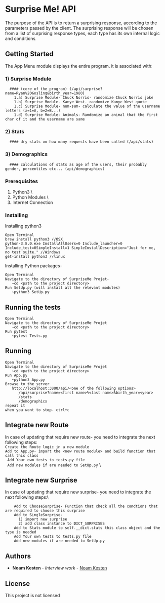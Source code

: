 # Surprise Me! API
The purpose of the API is to return a surprising response, according to the parameters passed by the client.
The surprising response will be chosen from a list of surprising response types, each type has its own internal logic and conditions.

## Getting Started

The App Menu module displays the entire program.
it is associated with:
   ### 1) Surprise Module 
      #### (core of the program) (/api/surprise?name=Ryan%20Gosling&birth_year=1980)
        1.a) Surprise Module- Chuck Norris- randomize Chuck Norris joke
        1.b) Surprise Module- Kanye West- randomize Kanye West quote
        1.c) Surprise Module- num-sum- calculate the value of the username letters (a=1=A, b=2=B...)
        1.d) Surprise Module- Animals- Randomize an animal that the first char of it and the username are same
   ### 2) Stats
      #### dry stats on how many requests have been called (/api/stats)
   ### 3) Demographics
      #### calculations of stats as age of the users, their probably gender, percentiles etc... (api/demographics)
    
    

### Prerequisites

   1)  Python3 \
   2)  Python Modules \
   3)  Internet Connection
          

### Installing

Installing python3

```
Open Terminal 
brew install python3 //OSX
python-3.8.0.exe InstallAllUsers=0 Include_launcher=0 Include_test=0SimpleInstall=1 SimpleInstallDescription="Just for me, no test suite." //Windows
get-install python3 //linux
```

Installing Python packages-

```
Open Terminal
Navigate to the directory of SurpriseMe Projet-
   ~cd <path to the project directory>
Run SetUp.py (will install all the relevant modules)
   ~python3 SetUp.py

```



## Running the tests
```
Open Terminal
Navigate to the directory of SurpriseMe Projet
   ~cd <path to the project directory>
Run pytest 
   ~pytest Tests.py

```

## Running 

```
Open Terminal
Navigate to the directory of SurpriseMe Projet
   ~cd <path to the project directory>
Run App.py 
   ~python3 App.py
Browse to the server
   http://localhost:3000/api/<one of the following options>
      /api/surprise?name=<first name>%<last name>&birth_year=<year>
      /stats
      /demographics
repeat it
when you want to stop- ctrl+c 
```

## Integrate new Route
In case of updating that require new route- you need to integrate the next following steps:\
``` Create the Route logic in a new module ``` \
``` Add to App.py- import the <new route module> and build function that call this class ``` \
``` Add Your own tests to tests.py file``` \
``` Add new modules if are needed to SetUp.py``` \

## Integrate new Surprise
In case of updating that require new surprise- you need to integrate the next following steps:\
``` Create the Surprise in a new module 
    Add to ChooseSurprise- Function that check all the condtions that are required to choose this surprise
    Add to SingleSurprise- 
      1) import new surprise 
      2) add class instance to DICT_SURPRISES
    Add to Stats module to self.__dict.stats this class object and the type is needed
    Add Your own tests to tests.py file
    Add new modules if are needed to SetUp.py
```





## Authors

* **Noam Kesten** - *Interview work* - [Noam Kesten](https://github.com/kestennoam)


## License

This project is not licensed



